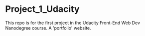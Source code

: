 # Project_1_Udacity
This repo is for the first project in the Udacity Front-End Web Dev Nanodegree course. A 'portfolio' website.
